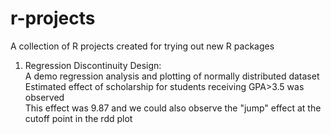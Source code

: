 # r-projects
A collection of R projects created for trying out new R packages

1. Regression Discontinuity Design:   
A demo regression analysis and plotting of normally distributed dataset  
Estimated effect of scholarship for students receiving GPA>3.5 was observed  
This effect was 9.87 and we could also observe the "jump" effect at the cutoff point in the rdd plot  
